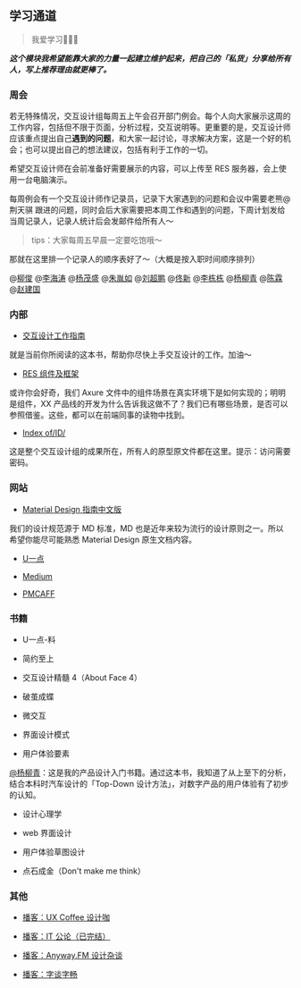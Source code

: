 ## 学习通道

> 我爱学习🙂🙂🙂

***这个模块我希望能靠大家的力量一起建立维护起来，把自己的「私货」分享给所有人，写上推荐理由就更棒了。***

### 周会

若无特殊情况，交互设计组每周五上午会召开部门例会。每个人向大家展示这周的工作内容，包括但不限于页面，分析过程，交互说明等。更重要的是，交互设计师应该重点提出自己**遇到的问题**，和大家一起讨论，寻求解决方案，这是一个好的机会；也可以提出自己的想法建议，包括有利于工作的一切。

希望交互设计师在会前准备好需要展示的内容，可以上传至 RES 服务器，会上使用一台电脑演示。

每周例会有一个交互设计师作记录员，记录下大家遇到的问题和会议中需要老熊@荆天骐 跟进的问题，同时会后大家需要把本周工作和遇到的问题，下周计划发给当周记录人，记录人统计后会发邮件给所有人～

> tips：大家每周五早晨一定要吃饱哦～

那就在这里排一个记录人的顺序表好了～（大概是按入职时间顺序排列）

@[柳俊](junliu01@wisedu.com) @[李海涛](htli@wisedu.com) @[杨茂盛](msyang@wisedu.com) @[朱胤如](yrzhu@wisedu.com) @[刘超鹏](cpliu@wisedu.com) @[佟新](xintong@wisedu.com) @[李栋栋](ddli@wisedu.com) @[杨柳青](lqyang@wisedu.com) @[陈霖](linchen01@wisedu.com) @[赵建国](jgzhao@wisedu.com)

### 内部

- [交互设计工作指南](https://ylq167.gitbooks.io/ixd-wisedu/content/)

就是当前你所阅读的这本书，帮助你尽快上手交互设计的工作。加油～

- [RES 组件及框架](http://res.wisedu.com)

或许你会好奇，我们 Axure 文件中的组件场景在真实环境下是如何实现的；明明是组件，XX 产品线的开发为什么告诉我这做不了？我们已有哪些场景，是否可以参照借鉴。这些，都可以在前端同事的读物中找到。

- [Index of/ID/](http://res.wisedu.com/ID/)

这是整个交互设计组的成果所在，所有人的原型原文件都在这里。提示：访问需要密码。  ​

### 网站

- [Material Design 指南中文版](http://www.mdui.org/design/)

我们的设计规范源于 MD 标准，MD 也是近年来较为流行的设计原则之一。所以希望你能尽可能熟悉 Material Design 原生文档内容。

- [U一点](http://www.aliued.cn)

- [Medium](https://medium.com)

- [PMCAFF](http://www.pmcaff.com)

### 书籍

- U一点-料

- 简约至上

- 交互设计精髓 4（About Face 4）

- 破茧成蝶

- 微交互

- 界面设计模式

- 用户体验要素

[@杨柳青](https://github.com/ylq167)：这是我的产品设计入门书籍。通过这本书，我知道了从上至下的分析，结合本科时汽车设计的「Top-Down 设计方法」，对数字产品的用户体验有了初步的认知。

- 设计心理学

- web 界面设计

- 用户体验草图设计

- 点石成金（Don't make me think）  ​

### 其他

- [播客：UX Coffee 设计咖](http://podcast.uxcoffee.co)

- [播客：IT 公论（已完结）](http://ipn.li/itgonglun/)

- [播客：Anyway.FM 设计杂谈](http://www.anyway.fm)

- [播客：字谈字畅](http://www.typeisbeautiful.com/typechat/)
